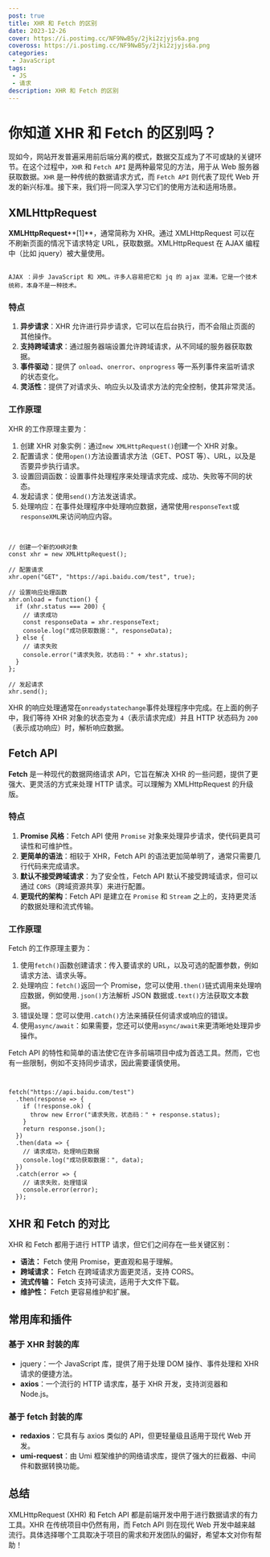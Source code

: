 ```yaml
---
post: true
title: XHR 和 Fetch 的区别
date: 2023-12-26
cover: https://i.postimg.cc/NF9NwB5y/2jki2zjyjs6a.png
coveross: https://i.postimg.cc/NF9NwB5y/2jki2zjyjs6a.png
categories:
 - JavaScript
tags:
 - JS
 - 请求
description: XHR 和 Fetch 的区别
---
```


# 你知道 XHR 和 Fetch 的区别吗？

 现如今，网站开发普遍采用前后端分离的模式，数据交互成为了不可或缺的关键环节。在这个过程中，`XHR` 和 `Fetch API` 是两种最常见的方法，用于从 Web 服务器获取数据。`XHR` 是一种传统的数据请求方式，而 `Fetch API` 则代表了现代 Web 开发的新兴标准。接下来，我们将一同深入学习它们的使用方法和适用场景。

## XMLHttpRequest

**XMLHttpRequest****[1]**，通常简称为 XHR。通过 XMLHttpRequest 可以在不刷新页面的情况下请求特定 URL，获取数据。XMLHttpRequest 在 AJAX 编程中（比如 jquery）被大量使用。

```JS

AJAX ：异步 JavaScript 和 XML。许多人容易把它和 jq 的 ajax 混淆。它是一个技术统称，本身不是一种技术。
```

### 特点

1. **异步请求**：XHR 允许进行异步请求，它可以在后台执行，而不会阻止页面的其他操作。
2. **支持跨域请求**：通过服务器端设置允许跨域请求，从不同域的服务器获取数据。
3. **事件驱动**：提供了 `onload`、`onerror`、`onprogress` 等一系列事件来监听请求的状态变化。
4. **灵活性**：提供了对请求头、响应头以及请求方法的完全控制，使其非常灵活。

### 工作原理

XHR 的工作原理主要为：

1. 创建 XHR 对象实例：通过`new XMLHttpRequest()`创建一个 XHR 对象。
2. 配置请求：使用`open()`方法设置请求方法（GET、POST 等）、URL，以及是否要异步执行请求。
3. 设置回调函数：设置事件处理程序来处理请求完成、成功、失败等不同的状态。
4. 发起请求：使用`send()`方法发送请求。
5. 处理响应：在事件处理程序中处理响应数据，通常使用`responseText`或`responseXML`来访问响应内容。

```JS


// 创建一个新的XHR对象
const xhr = new XMLHttpRequest();

// 配置请求
xhr.open("GET", "https://api.baidu.com/test", true);

// 设置响应处理函数
xhr.onload = function() {
  if (xhr.status === 200) {
    // 请求成功
    const responseData = xhr.responseText;
    console.log("成功获取数据：", responseData);
  } else {
    // 请求失败
    console.error("请求失败，状态码：" + xhr.status);
  }
};

// 发起请求
xhr.send();
```

XHR 的响应处理通常在`onreadystatechange`事件处理程序中完成。在上面的例子中，我们等待 XHR 对象的状态变为 `4`（表示请求完成）并且 HTTP 状态码为 `200`（表示成功响应）时，解析响应数据。

## Fetch API

**Fetch** 是一种现代的数据网络请求 API，它旨在解决 XHR 的一些问题，提供了更强大、更灵活的方式来处理 HTTP 请求。可以理解为 XMLHttpRequest 的升级版。

### 特点

1. **Promise 风格**：Fetch API 使用 `Promise` 对象来处理异步请求，使代码更具可读性和可维护性。
2. **更简单的语法**：相较于 XHR，Fetch API 的语法更加简单明了，通常只需要几行代码来完成请求。
3. **默认不接受跨域请求**：为了安全性，Fetch API 默认不接受跨域请求，但可以通过 `CORS`（跨域资源共享）来进行配置。
4. **更现代的架构**：Fetch API 是建立在 `Promise` 和 `Stream` 之上的，支持更灵活的数据处理和流式传输。

### 工作原理

Fetch 的工作原理主要为：

1. 使用`fetch()`函数创建请求：传入要请求的 URL，以及可选的配置参数，例如请求方法、请求头等。
2. 处理响应：`fetch()`返回一个 Promise，您可以使用`.then()`链式调用来处理响应数据，例如使用`.json()`方法解析 JSON 数据或`.text()`方法获取文本数据。
3. 错误处理：您可以使用`.catch()`方法来捕获任何请求或响应的错误。
4. 使用`async/await`：如果需要，您还可以使用`async/await`来更清晰地处理异步操作。

Fetch API 的特性和简单的语法使它在许多前端项目中成为首选工具。然而，它也有一些限制，例如不支持同步请求，因此需要谨慎使用。

```JS


fetch("https://api.baidu.com/test")
  .then(response => {
    if (!response.ok) {
      throw new Error("请求失败，状态码：" + response.status);
    }
    return response.json();
  })
  .then(data => {
    // 请求成功，处理响应数据
    console.log("成功获取数据：", data);
  })
  .catch(error => {
    // 请求失败，处理错误
    console.error(error);
  });
```

## XHR 和 Fetch 的对比

XHR 和 Fetch 都用于进行 HTTP 请求，但它们之间存在一些关键区别：

- **语法：** Fetch 使用 Promise，更直观和易于理解。
- **跨域请求：** Fetch 在跨域请求方面更灵活，支持 CORS。
- **流式传输：** Fetch 支持可读流，适用于大文件下载。
- **维护性：** Fetch 更容易维护和扩展。

## 常用库和插件

### 基于 XHR 封装的库

- jquery：一个 JavaScript 库，提供了用于处理 DOM 操作、事件处理和 XHR 请求的便捷方法。
- **axios**：一个流行的 HTTP 请求库，基于 XHR 开发，支持浏览器和 Node.js。

### 基于 fetch 封装的库

- **redaxios**：它具有与 axios 类似的 API，但更轻量级且适用于现代 Web 开发。
- **umi-request**：由 Umi 框架维护的网络请求库，提供了强大的拦截器、中间件和数据转换功能。

## 总结

 XMLHttpRequest (XHR) 和 Fetch API 都是前端开发中用于进行数据请求的有力工具。XHR 在传统项目中仍然有用，而 Fetch API 则在现代 Web 开发中越来越流行。具体选择哪个工具取决于项目的需求和开发团队的偏好，希望本文对你有帮助！
